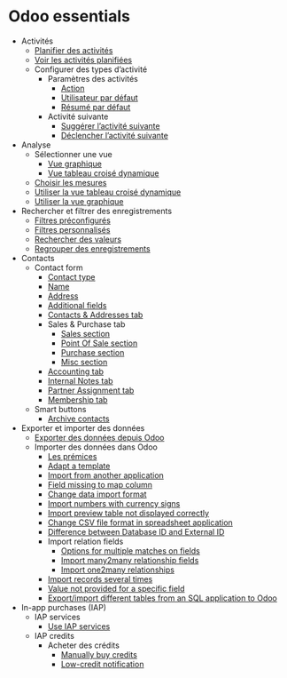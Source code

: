 # Odoo essentials

  * Activités
    * [Planifier des activités](essentials/activities.html#schedule-activities)
    * [Voir les activités planifiées](essentials/activities.html#view-scheduled-activities)
    * Configurer des types d’activité
      * Paramètres des activités
        * [Action](essentials/activities.html#action)
        * [Utilisateur par défaut](essentials/activities.html#default-user)
        * [Résumé par défaut](essentials/activities.html#default-summary)
      * Activité suivante
        * [Suggérer l’activité suivante](essentials/activities.html#suggest-next-activity)
        * [Déclencher l’activité suivante](essentials/activities.html#trigger-next-activity)
  * Analyse
    * Sélectionner une vue
      * [Vue graphique](essentials/reporting.html#graph-view)
      * [Vue tableau croisé dynamique](essentials/reporting.html#pivot-view)
    * [Choisir les mesures](essentials/reporting.html#choosing-measures)
    * [Utiliser la vue tableau croisé dynamique](essentials/reporting.html#using-the-pivot-view)
    * [Utiliser la vue graphique](essentials/reporting.html#using-the-graph-view)
  * Rechercher et filtrer des enregistrements
    * [Filtres préconfigurés](essentials/search.html#preconfigured-filters)
    * [Filtres personnalisés](essentials/search.html#custom-filters)
    * [Rechercher des valeurs](essentials/search.html#search-for-values)
    * [Regrouper des enregistrements](essentials/search.html#group-records)
  * Contacts
    * Contact form
      * [Contact type](essentials/contacts.html#contact-type)
      * [Name](essentials/contacts.html#name)
      * [Address](essentials/contacts.html#address)
      * [Additional fields](essentials/contacts.html#additional-fields)
      * [Contacts & Addresses tab](essentials/contacts.html#contacts-addresses-tab)
      * Sales & Purchase tab
        * [Sales section](essentials/contacts.html#sales-section)
        * [Point Of Sale section](essentials/contacts.html#point-of-sale-section)
        * [Purchase section](essentials/contacts.html#purchase-section)
        * [Misc section](essentials/contacts.html#misc-section)
      * [Accounting tab](essentials/contacts.html#accounting-tab)
      * [Internal Notes tab](essentials/contacts.html#internal-notes-tab)
      * [Partner Assignment tab](essentials/contacts.html#partner-assignment-tab)
      * [Membership tab](essentials/contacts.html#membership-tab)
    * Smart buttons
      * [Archive contacts](essentials/contacts.html#archive-contacts)
  * Exporter et importer des données
    * [Exporter des données depuis Odoo](essentials/export_import_data.html#export-data-from-odoo)
    * Importer des données dans Odoo
      * [Les prémices](essentials/export_import_data.html#get-started)
      * [Adapt a template](essentials/export_import_data.html#adapt-a-template)
      * [Import from another application](essentials/export_import_data.html#import-from-another-application)
      * [Field missing to map column](essentials/export_import_data.html#field-missing-to-map-column)
      * [Change data import format](essentials/export_import_data.html#change-data-import-format)
      * [Import numbers with currency signs](essentials/export_import_data.html#import-numbers-with-currency-signs)
      * [Import preview table not displayed correctly](essentials/export_import_data.html#import-preview-table-not-displayed-correctly)
      * [Change CSV file format in spreadsheet application](essentials/export_import_data.html#change-csv-file-format-in-spreadsheet-application)
      * [Difference between Database ID and External ID](essentials/export_import_data.html#difference-between-database-id-and-external-id)
      * Import relation fields
        * [Options for multiple matches on fields](essentials/export_import_data.html#options-for-multiple-matches-on-fields)
        * [Import many2many relationship fields](essentials/export_import_data.html#import-many2many-relationship-fields)
        * [Import one2many relationships](essentials/export_import_data.html#import-one2many-relationships)
      * [Import records several times](essentials/export_import_data.html#import-records-several-times)
      * [Value not provided for a specific field](essentials/export_import_data.html#value-not-provided-for-a-specific-field)
      * [Export/import different tables from an SQL application to Odoo](essentials/export_import_data.html#export-import-different-tables-from-an-sql-application-to-odoo)
  * In-app purchases (IAP)
    * IAP services
      * [Use IAP services](essentials/in_app_purchase.html#use-iap-services)
    * IAP credits
      * Acheter des crédits
        * [Manually buy credits](essentials/in_app_purchase.html#manually-buy-credits)
        * [Low-credit notification](essentials/in_app_purchase.html#low-credit-notification)

